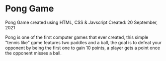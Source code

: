 # Pong Game
Pong Game created using HTML, CSS &amp; Javscript
Created: 20 September, 2021


Pong is one of the first computer games that ever created, this simple "tennis like" game features two paddles and a ball, the goal is to defeat your opponent by being the first one to gain 10 points, a player gets a point once the opponent misses a ball. 
